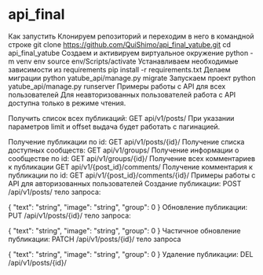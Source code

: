 # api_final

Как запустить
Клонируем репозиторий и переходим в него в командной строке
git clone https://github.com/QuiShimo/api_final_yatube.git
cd api_final_yatube
Создаем и активируем виртуальное окружение
python -m venv env
source env/Scripts/activate
Устанавливаем необходимые зависимости из requirements
pip install -r requirements.txt
Делаем миграции
python yatube_api/manage.py migrate
Запускаем проект
python yatube_api/manage.py runserver
Примеры работы с API для всех пользователей
Для неавторизованных пользователей работа с API доступна только в режиме чтения.

Получить список всех публикаций:
GET api/v1/posts/
При указании параметров limit и offset выдача будет работать с пагинацией.

Получение публикации по id:
GET api/v1/posts/{id}/
Получение списка доступных сообществ:
GET api/v1/groups/
Получение информации о сообществе по id:
GET api/v1/groups/{id}/
Получение всех комментариев к публикации
GET api/v1/{post_id}/comments/
Получение комментария к публикации по id:
GET api/v1/{post_id}/comments/{id}/
Примеры работы с API для авторизованных пользователей
Создание публикации:
POST /api/v1/posts/
тело запроса:

{
"text": "string",
"image": "string",
"group": 0
}
Обновление публикации:
PUT /api/v1/posts/{id}/
тело запроса:

{
"text": "string",
"image": "string",
"group": 0
}
Частичное обновление публикации:
PATCH /api/v1/posts/{id}/
тело запроса

{
"text": "string",
"image": "string",
"group": 0
}
Удаление публикации:
DEL /api/v1/posts/{id}/
